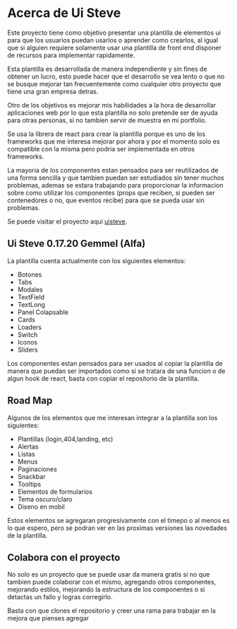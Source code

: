 # Acerca de Ui Steve

Este proyecto tiene como objetivo presentar una plantilla de elementos
ui para que los usuarios puedan usarlos o aprender como crearlos, al igual
que si alguien requiere solamente usar una plantilla de front end disponer
de recursos para implementar rapidamente.

Esta plantilla es desarrollada de manera independiente y sin fines de obtener un
lucro, esto puede hacer que el desarrollo se vea lento o que no se busque mejorar
tan frecuentemente como cualquier otro proyecto que tiene una gran empresa detras.

Otro de los objetivos es mejorar mis habilidades a la hora de desarrollar aplicaciones web
por lo que esta plantilla no solo pretende ser de ayuda para otras personas, si
no tambien servir de muestra en mi portfolio.

Se usa la librera de react para crear la plantilla porque es uno de los frameworks
que me interesa mejorar por ahora y por el momento solo es compatible
con la misma pero podria ser implementada en otros frameworks.

La mayoria de los componentes estan pensados para ser reutilizados de
una forma sencilla y que tambien puedan ser estudiados sin tener muchos
problemas, ademas se estara trabajando para proporcionar la informacion sobre como utilizar
los componentes (props que reciben, si pueden ser contenedores o no, que eventos recibe)
para que se pueda usar sin problemas.

Se puede visitar el proyecto aqui [uisteve](https://uisteve.netlify.app/).

## Ui Steve 0.17.20 Gemmel (Alfa)

La plantilla cuenta actualmente con los siguientes elementos:

- Botones
- Tabs 
- Modales
- TextField
- TextLong
- Panel Colapsable
- Cards
- Loaders
- Switch
- Iconos
- Sliders

Los componentes estan pensados para ser usados al copiar la plantilla
de manera que puedan ser importados como si se tratara de una funcion
o de algun hook de react, basta con copiar el repositorio de la plantilla.

## Road Map

Algunos de los elementos que me interesan integrar a la plantilla son
los siguientes:

- Plantillas (login,404,landing, etc) 
- Alertas  
- Listas
- Menus 
- Paginaciones 
- Snackbar 
- Tooltips 
- Elementos de formularios 
- Tema oscuro/claro 
- Diseno en mobil

Estos elementos se agregaran progresivamente con el timepo o
al menos es lo que espero, pero se podran ver en las proximas
versiones las novedades de la plantilla.

## Colabora con el proyecto

No solo es un proyecto que se puede usar da manera gratis si no que
tambien puede colaborar con el mismo, agregando otros componentes,
mejorando estilos, mejorando la estructura de los componentes o
si detactas un fallo y logras corregirlo.

Basta con que clones el repositorio y creer una rama para trabajar en la
mejora que pienses agregar
